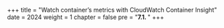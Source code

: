 +++
title = "Watch container’s metrics with CloudWatch Container Insight"
date = 2024
weight = 1
chapter = false
pre = "<b>7.1. </b>"
+++

